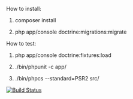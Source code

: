 How to install:

1. composer install

2. php app/console doctrine:migrations:migrate

How to test:

1. php app/console doctrine:fixtures:load

2. ./bin/phpunit -c app/

3. ./bin/phpcs --standard=PSR2 src/
 
[![Build Status](https://travis-ci.org/e-moe/calendar.svg?branch=master)](https://travis-ci.org/e-moe/calendar)
